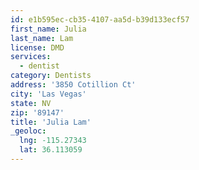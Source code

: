 ```yaml
---
id: e1b595ec-cb35-4107-aa5d-b39d133ecf57
first_name: Julia
last_name: Lam
license: DMD
services:
  - dentist
category: Dentists
address: '3850 Cotillion Ct'
city: 'Las Vegas'
state: NV
zip: '89147'
title: 'Julia Lam'
_geoloc:
  lng: -115.27343
  lat: 36.113059
---
```

